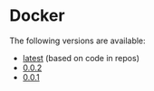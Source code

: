 # Docker

The following versions are available:

* [latest](latest) (based on code in repos)
* [0.0.2](0.0.2)
* [0.0.1](0.0.1)
